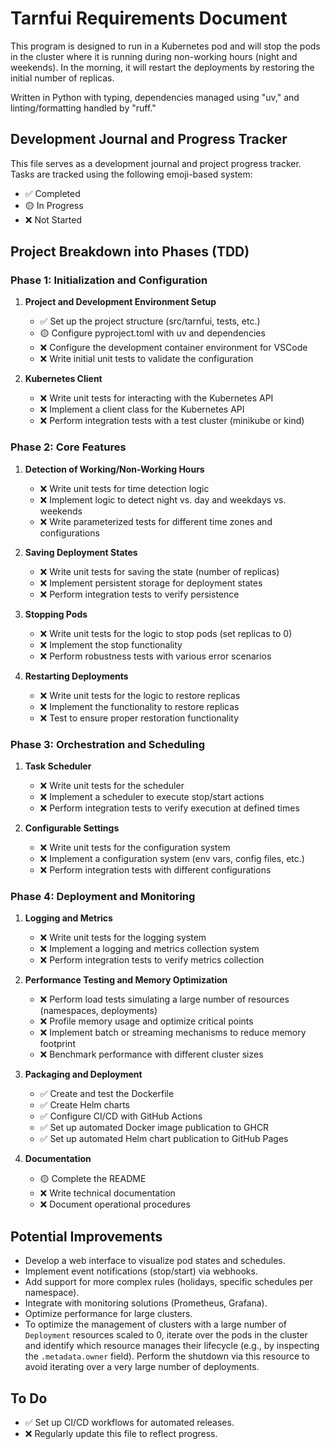 # Tarnfui Requirements Document

This program is designed to run in a Kubernetes pod and will stop the pods in the cluster where it is running during non-working hours (night and weekends). In the morning, it will restart the deployments by restoring the initial number of replicas.

Written in Python with typing, dependencies managed using "uv," and linting/formatting handled by "ruff."

## Development Journal and Progress Tracker

This file serves as a development journal and project progress tracker. Tasks are tracked using the following emoji-based system:
- ✅ Completed
- 🟡 In Progress
- ❌ Not Started

## Project Breakdown into Phases (TDD)

### Phase 1: Initialization and Configuration

1. **Project and Development Environment Setup**
   - ✅ Set up the project structure (src/tarnfui, tests, etc.)
   - 🟡 Configure pyproject.toml with uv and dependencies
   - ❌ Configure the development container environment for VSCode
   - ❌ Write initial unit tests to validate the configuration

2. **Kubernetes Client**
   - ❌ Write unit tests for interacting with the Kubernetes API
   - ❌ Implement a client class for the Kubernetes API
   - ❌ Perform integration tests with a test cluster (minikube or kind)

### Phase 2: Core Features

1. **Detection of Working/Non-Working Hours**
   - ❌ Write unit tests for time detection logic
   - ❌ Implement logic to detect night vs. day and weekdays vs. weekends
   - ❌ Write parameterized tests for different time zones and configurations

2. **Saving Deployment States**
   - ❌ Write unit tests for saving the state (number of replicas)
   - ❌ Implement persistent storage for deployment states
   - ❌ Perform integration tests to verify persistence

3. **Stopping Pods**
   - ❌ Write unit tests for the logic to stop pods (set replicas to 0)
   - ❌ Implement the stop functionality
   - ❌ Perform robustness tests with various error scenarios

4. **Restarting Deployments**
   - ❌ Write unit tests for the logic to restore replicas
   - ❌ Implement the functionality to restore replicas
   - ❌ Test to ensure proper restoration functionality

### Phase 3: Orchestration and Scheduling

1. **Task Scheduler**
   - ❌ Write unit tests for the scheduler
   - ❌ Implement a scheduler to execute stop/start actions
   - ❌ Perform integration tests to verify execution at defined times

2. **Configurable Settings**
   - ❌ Write unit tests for the configuration system
   - ❌ Implement a configuration system (env vars, config files, etc.)
   - ❌ Perform integration tests with different configurations

### Phase 4: Deployment and Monitoring

1. **Logging and Metrics**
   - ❌ Write unit tests for the logging system
   - ❌ Implement a logging and metrics collection system
   - ❌ Perform integration tests to verify metrics collection

2. **Performance Testing and Memory Optimization**
   - ❌ Perform load tests simulating a large number of resources (namespaces, deployments)
   - ❌ Profile memory usage and optimize critical points
   - ❌ Implement batch or streaming mechanisms to reduce memory footprint
   - ❌ Benchmark performance with different cluster sizes

3. **Packaging and Deployment**
   - ✅ Create and test the Dockerfile
   - ✅ Create Helm charts
   - ✅ Configure CI/CD with GitHub Actions
   - ✅ Set up automated Docker image publication to GHCR
   - ✅ Set up automated Helm chart publication to GitHub Pages

4. **Documentation**
   - 🟡 Complete the README
   - ❌ Write technical documentation
   - ❌ Document operational procedures

## Potential Improvements

- Develop a web interface to visualize pod states and schedules.
- Implement event notifications (stop/start) via webhooks.
- Add support for more complex rules (holidays, specific schedules per namespace).
- Integrate with monitoring solutions (Prometheus, Grafana).
- Optimize performance for large clusters.
- To optimize the management of clusters with a large number of `Deployment` resources scaled to 0, iterate over the pods in the cluster and identify which resource manages their lifecycle (e.g., by inspecting the `.metadata.owner` field). Perform the shutdown via this resource to avoid iterating over a very large number of deployments.

## To Do

- ✅ Set up CI/CD workflows for automated releases.
- ❌ Regularly update this file to reflect progress.

